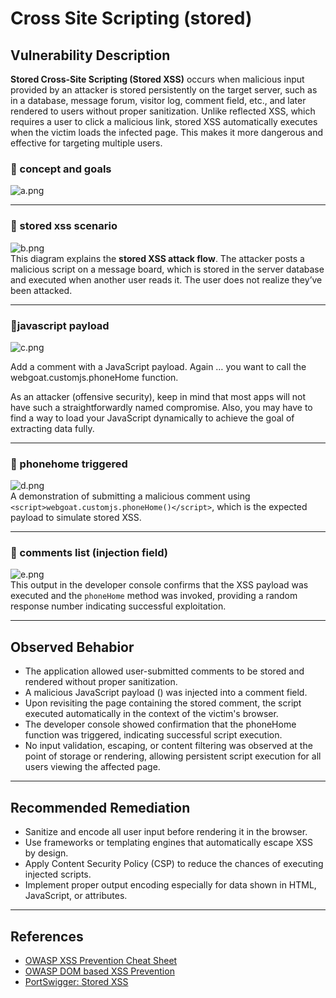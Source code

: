 # Cross Site Scripting (stored)

## Vulnerability Description

**Stored Cross-Site Scripting (Stored XSS)** occurs when malicious input provided by an attacker is stored persistently on the target server, such as in a database, message forum, visitor log, comment field, etc., and later rendered to users without proper sanitization. Unlike reflected XSS, which requires a user to click a malicious link, stored XSS automatically executes when the victim loads the infected page. This makes it more dangerous and effective for targeting multiple users.


### 🔹 concept and goals  
![a.png](https://github.com/user-attachments/assets/6b373da5-cdbb-444e-a8ef-d3a2e38ab008)  

---

### 🔹 stored xss scenario  
![b.png](https://github.com/user-attachments/assets/b33e181c-c434-4899-9c45-da925dbb3870)  
This diagram explains the **stored XSS attack flow**. The attacker posts a malicious script on a message board, which is stored in the server database and executed when another user reads it. The user does not realize they’ve been attacked.

---

### 🔹javascript payload  
![c.png](https://github.com/user-attachments/assets/dc532aa4-2dfb-40d0-b7aa-fcc5b695e973)  

Add a comment with a JavaScript payload. Again … you want to call the webgoat.customjs.phoneHome function.

As an attacker (offensive security), keep in mind that most apps will not have such a straightforwardly named compromise. Also, you may have to find a way to load your JavaScript dynamically to achieve the goal of extracting data fully.

---

### 🔹 phonehome triggered  
![d.png](https://github.com/user-attachments/assets/f8f1847e-4fcc-4d76-b42b-484ff3cf3930)  
A demonstration of submitting a malicious comment using `<script>webgoat.customjs.phoneHome()</script>`, which is the expected payload to simulate stored XSS.


---

### 🔹 comments list (injection field)  
![e.png](https://github.com/user-attachments/assets/6a6c81c8-491e-4af3-a399-21a54cbe31e6)  
This output in the developer console confirms that the XSS payload was executed and the `phoneHome` method was invoked, providing a random response number indicating successful exploitation.

---


## Observed Behabior
- The application allowed user-submitted comments to be stored and rendered without proper sanitization.
- A malicious JavaScript payload (<script>webgoat.customjs.phoneHome()</script>) was injected into a comment field.
- Upon revisiting the page containing the stored comment, the script executed automatically in the context of the victim's browser.
- The developer console showed confirmation that the phoneHome function was triggered, indicating successful script execution.
- No input validation, escaping, or content filtering was observed at the point of storage or rendering, allowing persistent script execution for all users viewing the affected page.

---

## Recommended Remediation

- Sanitize and encode all user input before rendering it in the browser.
- Use frameworks or templating engines that automatically escape XSS by design.
- Apply Content Security Policy (CSP) to reduce the chances of executing injected scripts.
- Implement proper output encoding especially for data shown in HTML, JavaScript, or attributes.

---

## References

- [OWASP XSS Prevention Cheat Sheet](https://cheatsheetseries.owasp.org/cheatsheets/Cross_Site_Scripting_Prevention_Cheat_Sheet.html)
- [OWASP DOM based XSS Prevention](https://cheatsheetseries.owasp.org/cheatsheets/DOM_based_XSS_Prevention_Cheat_Sheet.html)
- [PortSwigger: Stored XSS](https://portswigger.net/web-security/cross-site-scripting/stored)
